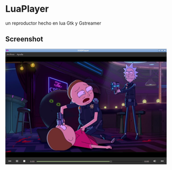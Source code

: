# LuaPlayer

un reproductor hecho en lua Gtk y Gstreamer

## Screenshot

![screenshot](vistas/images/screenshot1.png) 

